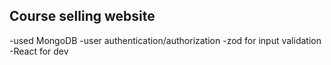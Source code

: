 ## Course selling website
-used MongoDB
-user authentication/authorization
-zod for input validation
-React for dev
